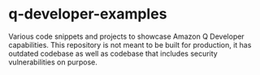 # q-developer-examples
Various code snippets and projects to showcase Amazon Q Developer capabilities. This repository is not meant to be built for production, it has outdated codebase as well as codebase that includes security vulnerabilities on purpose.
